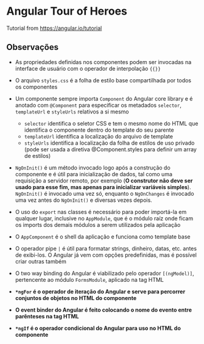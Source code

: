 # Angular Tour of Heroes
Tutorial from https://angular.io/tutorial

## Observações

- As propriedades definidas nos componentes podem ser invocadas na interface de usuário com o operador de interpolação  ```{{}}``` 

- O arquivo ```styles.css``` é a folha de estilo base compartilhada por todos os componentes

- Um componente sempre importa ```Component``` do Angular core library e é anotado com ```@Component``` para especificar os metadados ```selector```, ```templateUrl``` e ```styleUrls``` relativos a si mesmo
    - ```selector``` identifica o seletor CSS e tem o mesmo nome do HTML que identifica o componente dentro do template do seu parente
    - ```templateUrl``` identifica a localização do arquivo de template
    - ```styleUrls``` identifica a localização da folha de estilos de uso privado (pode ser usada a diretiva @Component.styles para definir um array de estilos)
    
- ```NgOnInit()``` é um método invocado logo após a construção do componente e é útil para inicialização de dados, tal como uma requisição a servidor remoto, por exemplo (**O construtor não deve ser usado para esse fim, mas apenas para inicializar variáveis simples**). ```NgOnInit()``` é invocado uma vez só, enquanto o ```NgOnChanges``` é invocado uma vez antes do ```NgOnInit()``` e diversas vezes depois.

- O uso do ```export``` nas classes é necessário para poder importá-la em qualquer lugar, inclusive no ```AppModule```, que é o módulo raíz onde ficam os imports dos demais módulos a serem utilizados pela aplicação

- O ```AppComponent``` é o shell da aplicação e funciona como template base

- O operador pipe ```|``` é útil para formatar strings, dinheiro, datas, etc. antes de exibi-los. O Angular já vem com opções predefinidas, mas é possível criar outras também

- O two way binding do Angular é viabilizado pelo operador ```[(ngModel)]```, pertencente ao módulo ```FormsModule```, aplicado na tag HTML

- **```*ngFor``` é o operador de iteração do Angular e serve para percorrer conjuntos de objetos no HTML do componente**

- **O event binder do Angular é feito colocando o nome do evento entre parênteses na tag HTML**

- **```*ngIf``` é o operador condicional do Angular para uso no HTML do componente**